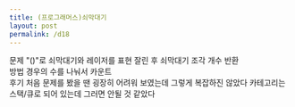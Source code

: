 ```yaml
---
title: (프로그래머스)쇠막대기
layout: post
permalink: /d18
---
```


문제
    "()"로 쇠막대기와 레이저를 표현
    잘린 후 쇠막대기 조각 개수 반환
<br>
방법
    경우의 수를 나눠서 카운트
<br>
후기
    처음 문제를 봤을 땐 굉장히 어려워 보였는데 그렇게 복잡하진 않았다
    카테고리는 스택/큐로 되어 있는데 그러면 안될 것 같았다